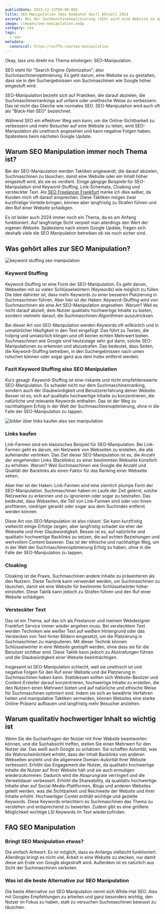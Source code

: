 ```yaml
---
publishDate: 2023-12-23T00:00:00Z
title: SEO Manipulation [Was bedeutet das?] Aktuell 2024
excerpt: Bei der Suchmaschinenoptimierung (SEO) wird eine Website so optimiert, dass sie auf den Ergebnisseiten der Suchmaschine (auch SERPS genannt) weiter oben erscheint. Aber was macht man bei der SEO Manipulation?
image: /images/seo-manipulation.webp
category: seo
tags:
  - seo
metadata:
  canonical: https://uxffm.com/seo-manipulation
---
```


Okay, lass uns direkt ins Thema einsteigen: SEO-Manipulation. 

SEO steht für "Search Engine Optimization", also Suchmaschinenoptimierung. Es geht darum, eine Website so zu gestalten, dass sie in den Suchergebnissen von Suchmaschinen wie Google höher eingestuft wird.

SEO-Manipulation bezieht sich auf Praktiken, die darauf abzielen, die Suchmaschinenrankings auf unfaire oder unethische Weise zu verbessern. Das ist nicht das Gleiche wie normales SEO. SEO-Manipulation wird auch oft als "Black-Hat-SEO" bezeichnet.

Während SEO ein effektiver Weg sein kann, um die Online-Sichtbarkeit zu verbessern und mehr Besucher auf eine Website zu leiten, wird SEO-Manipulation als unethisch angesehen und kann negative Folgen haben. Spätestens beim nächsten Google Update.

## Warum SEO Manipulation immer noch Thema ist?

Bei der SEO-Manipulation werden Taktiken angewandt, die darauf abzielen, Suchmaschinen zu täuschen, damit eine Website oder ein Inhalt höher eingestuft wird, als sie es verdient. Einige gängige Beispiele für SEO-Manipulation sind Keyword-Stuffing, Link-Schemata, Cloaking und versteckter Text. Als <a href="/">SEO Freelancer Frankfurt</a> merke ich dies selber, da Kunden mich oft darauf ansprechen. Diese Taktiken mögen zwar kurzfristige Vorteile bringen, können aber langfristig zu Strafen führen und den Ruf einer Website schädigen.

Es ist leider auch 2024 immer noch ein Thema, da es am Anfang funktioniert. Auf langfristige Sicht verpielt man allerdings den Wert der eigenen Website. Spätestens nach einem Google Update, fragen sich deshalb viele die SEO Manipulation betreiben ob sie noch sicher sind.

## Was gehört alles zur SEO Manipulation?

<img src="/images/seo-manipulation-keyword-stuffing.webp" alt="keyword stuffing seo manipulation">

### Keyword Stuffing

Keyword-Stuffing ist eine Form der SEO-Manipulation. Es geht darum, Webseiten mit so vielen Schlüsselwörtern (Keywords) wie möglich zu füllen. Die Idee dahinter ist, dass mehr Keywords zu einer besseren Platzierung in Suchmaschinen führen. Aber hier ist der Haken: Keyword-Stuffing wird von Suchmaschinen als eine Art SEO-Manipulation angesehen. Warum? Weil es nicht darauf abzielt, dem Nutzer qualitativ hochwertige Inhalte zu bieten, sondern vielmehr darauf, die Suchmaschinen-Algorithmen auszutricksen.

Bei dieser Art von SEO-Manipulation werden Keywords oft willkürlich und in unnatürlicher Häufigkeit in den Text eingefügt. Das führt zu Texten, die holprig und unnatürlich klingen und oft keinen echten Mehrwert bieten. Suchmaschinen wie Google sind heutzutage sehr gut darin, solche SEO-Manipulationen zu erkennen und abzustrafen. Das bedeutet, dass Seiten, die Keyword-Stuffing betreiben, in den Suchergebnissen nach unten rutschen können oder sogar ganz aus dem Index entfernt werden.

### Fazit Keyword Stuffing also SEO Manipulation

Kurz gesagt: Keyword-Stuffing ist eine riskante und nicht empfehlenswerte SEO-Manipulation. Es schadet nicht nur dem Suchmaschinenranking, sondern auch der Glaubwürdigkeit und Benutzererfahrung deiner Website. Besser ist es, sich auf qualitativ hochwertige Inhalte zu konzentrieren, die natürliche und relevante Keywords enthalten. Das ist der Weg zu nachhaltigem Erfolg in der Welt der Suchmaschinenoptimierung, ohne in die Falle der SEO-Manipulation zu tappen.

<img src="/images/backlinks-kaufen-seo-manipulation.webp" alt="bilder über links kaufen also seo manipulation">

### Links kaufen

Link-Farmen sind ein klassisches Beispiel für SEO-Manipulation. Bei Link-Farmen geht es darum, ein Netzwerk von Webseiten zu erstellen, die alle aufeinander verlinken. Das Ziel dieser SEO-Manipulation ist es, die Anzahl der eingehenden Links (Backlinks) zu einer bestimmten Webseite künstlich zu erhöhen. Warum? Weil Suchmaschinen wie Google die Anzahl und Qualität der Backlinks als einen Faktor für das Ranking einer Webseite sehen.

Aber hier ist der Haken: Link-Farmen sind eine ziemlich plumpe Form der SEO-Manipulation. Suchmaschinen haben im Laufe der Zeit gelernt, solche Netzwerke zu erkennen und zu ignorieren oder sogar zu bestrafen. Das bedeutet, dass Webseiten, die Teil von Link-Farmen sind oder von ihnen profitieren, niedriger gerankt oder sogar aus dem Suchindex entfernt werden können.

Diese Art von SEO-Manipulation ist also riskant. Sie kann kurzfristig vielleicht einige Erfolge zeigen, aber langfristig schadet sie eher der Webseite und ihrer Glaubwürdigkeit. Besser ist es, auf natürliche und qualitativ hochwertige Backlinks zu setzen, die auf echten Beziehungen und wertvollem Content basieren. Das ist der ethische und nachhaltige Weg, um in der Welt der Suchmaschinenoptimierung Erfolg zu haben, ohne in die Falle der SEO-Manipulation zu tappen.

### Cloaking
Cloaking ist die Praxis, Suchmaschinen andere Inhalte zu präsentieren als den Nutzern. Diese Technik kann verwendet werden, um Suchmaschinen zu täuschen, damit sie eine Website für bestimmte Schlüsselwörter höher einstufen. Diese Taktik kann jedoch zu Strafen führen und den Ruf einer Website schädigen.

### Versteckter Text
Das ist ein Thema, auf das ich als Freelancer und meinem Webdesigner Frankfurt Service immer wieder angehen muss. Bei verstecktem Text werden Techniken wie weißer Text auf weißem Hintergrund oder das Verstecken von Text hinter Bildern eingesetzt, um die Platzierung in Suchmaschinen zu manipulieren. Mit dieser Technik können Schlüsselwörter in eine Website gestopft werden, ohne dass sie für die Benutzer sichtbar sind. Diese Taktik kann jedoch zu Abstrafungen führen und die Glaubwürdigkeit einer Website beeinträchtigen.

Insgesamt ist SEO-Manipulation schlecht, weil sie unethisch ist und negative Folgen für den Ruf einer Website und die Platzierung in Suchmaschinen haben kann. Stattdessen sollten sich Website-Besitzer und Content-Ersteller darauf konzentrieren, hochwertige Inhalte zu erstellen, die den Nutzern einen Mehrwert bieten und auf natürliche und ethische Weise für Suchmaschinen optimiert sind. Indem sie sich an bewährte Verfahren halten und manipulative Taktiken vermeiden, können Websites eine starke Online-Präsenz aufbauen und langfristig mehr Besucher anziehen.

## Warum qualitativ hochwertiger Inhalt so wichtig ist
Wenn Sie die Suchanfragen der Nutzer mit Ihrer Website beantworten können, und die Suchabsicht treffen, stellen Sie einen Mehrwert für den Nutzer dar. Das weiß auch Google zu schätzen.
Sie schaffen Autorität, was die Wahrscheinlichkeit erhöht, dass der Inhalt Backlinks von anderen Webseiten anzieht und die allgemeine Domain-Autorität Ihrer Website verbessert.
Erhöht das Engagement der Nutzer, da qualitativ hochwertige Inhalte die Nutzer auf Ihrer Website hält und sie auch ermutigen wiederzukommen. Dadurch wird die Absprungrate verringert und die Verweildauer verbessert.
Erhöht die Shareability, da qualitativ hochwertige Inhalte eher auf Social-Media-Plattformen, Blogs und anderen Websites geteilt werden, was die Sichtbarkeit und Reichweite der Website und ihrer Inhalte erhöht.
Hochwertiger Contet enthält wichtige und gezielte Keywords. Diese Keywords erleichtern es Suchmaschinen das Thema zu verstehen und entsprechend zu bewerten. Zudem gibt es eine größere Möglichkeit wichtige LSI Keywords im Text wiederzufinden.

## FAQ SEO Manipulation
### Bringt SEO Manipulation etwas?
Die einfach Antwort: Es ist möglich, dass es Anfangs vielleicht funktioniert. Allerdings bringt es nicht viel, Arbeit in eine Website zu stecken, nur damit diese am Ende von Google abgestraft wird. Außerdem ist es natürlich aus Sicht der Suchmaschinen verboten.

### Was ist die beste Alternative zur SEO Manipulation
Die beste Alternative zur SEO Manipulation nennt sich White-Hat SEO. Also mit Googles Empfehlungen zu arbeiten und ganz besonders wichtig, den Nutzer im Fokus zu haben, statt zu versuchen Suchmaschinen bewusst zu täuschen.